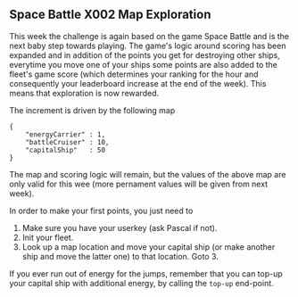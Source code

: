 ## Space Battle X002 Map Exploration

This week the challenge is again based on the game Space Battle and is the next baby step towards playing. The game's logic around scoring has been expanded and in addition of the points you get for destroying other ships, everytime you move one of your ships some points are also added to the fleet's game score (which determines your ranking for the hour and consequently your leaderboard increase at the end of the week). This means that exploration is now rewarded.

The increment is driven by the following map

```
{
    "energyCarrier" : 1,
    "battleCruiser" : 10,
    "capitalShip"   : 50
}
```

The map and scoring logic will remain, but the values of the above map are only valid for this wee (more pernament values will be given from next week).

In order to make your first points, you just need to

1. Make sure you have your userkey (ask Pascal if not).
2. Init your fleet.
3. Look up a map location and move your capital ship (or make another ship and move the latter one) to that location. Goto 3.

If you ever run out of energy for the jumps, remember that you can top-up your capital ship with additional energy, by calling the `top-up` end-point.



 